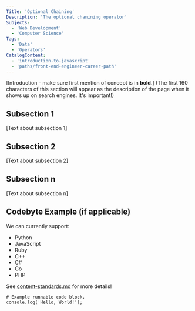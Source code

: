 ```yaml
---
Title: 'Optional Chaining'
Description: 'The optional chanining operator' 
Subjects: 
  - 'Web Development'
  - 'Computer Science'
Tags: 
  - 'Data'
  - 'Operators'
CatalogContent: 
  - 'introduction-to-javascript'
  - 'paths/front-end-engineer-career-path'
---
```


[Introduction - make sure first mention of concept is in **bold**.] (The first 160 characters of this section will appear as the description of the page when it shows up on search engines. It's important!)

## Subsection 1

[Text about subsection 1]

## Subsection 2

[Text about subsection 2]

## Subsection n

[Text about subsection n]

## Codebyte Example (if applicable)

We can currently support:

- Python
- JavaScript
- Ruby
- C++
- C#
- Go
- PHP

See [content-standards.md](https://github.com/Codecademy/docs/blob/main/documentation/content-standards.md) for more details!

```codebyte/js
# Example runnable code block.
console.log('Hello, World!');
```